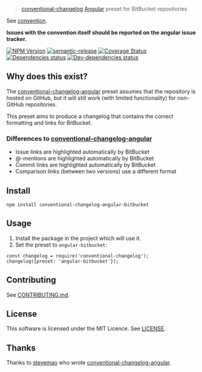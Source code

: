 > [conventional-changelog](https://github.com/ajoslin/conventional-changelog) [Angular](https://github.com/angular/angular) preset for BitBucket repositories

See [convention](convention.md).

**Issues with the convention itself should be reported on the angular issue tracker.**

<!--[RM_BADGES]-->
[![NPM Version](https://img.shields.io/npm/v/conventional-changelog-angular-bitbucket.svg?style=flat-square)](http://npm.im/conventional-changelog-angular-bitbucket)
[![semantic-release](https://img.shields.io/badge/%20%20%F0%9F%93%A6%F0%9F%9A%80-semantic--release-e10079.svg)](https://github.com/semantic-release/semantic-release)
[![Coverage Status](https://coveralls.io/repos/github/conventional-changelog-angular-bitbucket/badge.svg?branch=master)](https://coveralls.io/github/conventional-changelog-angular-bitbucket?branch=master)
[![Dependencies status](https://david-dm.org/uglow/conventional-changelog-angular-bitbucket/status.svg?theme=shields.io)](https://david-dm.org/conventional-changelog-angular-bitbucket#info=dependencies)
[![Dev-dependencies status](https://david-dm.org/uglow/conventional-changelog-angular-bitbucket/dev-status.svg?theme=shields.io)](https://david-dm.org/conventional-changelog-angular-bitbucket#info=devDependencies)


<!--[]-->

## Why does this exist?

The [conventional-changelog-angular](https://github.com/conventional-changelog/conventional-changelog) preset
assumes that the repository is hosted on GitHub, but it will still work (with limited functionality) for non-GitHub repositories.

This preset aims to produce a changelog that contains the correct formatting and links for BitBucket.
 
### Differences to [conventional-changelog-angular](https://github.com/conventional-changelog/conventional-changelog)
- Issue links are highlighted automatically by BitBucket
- @-mentions are highlighted automatically by BitBucket
- Commit links are highlighted automatically by BitBucket
- Comparison links (between two versions) use a different format

<!--[RM_INSTALL]-->
## Install

    npm install conventional-changelog-angular-bitbucket


<!--[]-->

## Usage

1. Install the package in the project which will use it.
2. Set the preset to `angular-bitbucket`:

```
const changelog = require('conventional-changelog');
changelog({preset: 'angular-bitbucket'});
```

<!--[RM_CONTRIBUTING]-->
## Contributing

See [CONTRIBUTING.md](CONTRIBUTING.md).


<!--[]-->

<!--[RM_LICENSE]-->
## License

This software is licensed under the MIT Licence. See [LICENSE](LICENSE).

<!--[]-->

## Thanks

Thanks to [stevemao](https://github.com/stevemao) who wrote [conventional-changelog-angular](https://github.com/conventional-changelog/conventional-changelog).
